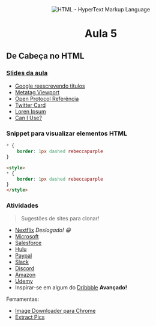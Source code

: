 <div align="center">
  <img  src="../images/h/7.png" alt="HTML - HyperText Markup Language">

# Aula 5

</div>

## De Cabeça no HTML

### [Slides da aula](https://docs.google.com/presentation/d/e/2PACX-1vQKCjeiXLVxkw7JR2ijXFwEs4tDHa-q-4Pi2YtfSYQqjJERyFiJ5HvogH1qWVuy7ztcq4iXOOHmPkLx/pub?start=false&loop=false&delayms=30000)

- [Google reescrevendo títulos](https://developers.google.com/search/blog/2021/08/update-to-generating-page-titles)
- [Metatag Viewport](https://developer.mozilla.org/en-US/docs/Web/HTML/Viewport_meta_tag)
- [Open Protocol Referência](https://ogp.me/)
- [Twitter Card](https://developer.twitter.com/en/docs/twitter-for-websites/cards/guides/getting-started)
- [Loren Ipsum](https://loremipsum.io/ultimate-list-of-lorem-ipsum-generators/)
- [Can I Use?](https://caniuse.com/)


### Snippet para visualizar elementos HTML

```css
* {
	border: 1px dashed rebeccapurple
}
```

```html
<style>
* {
	border: 1px dashed rebeccapurple
}
</style>
```

### Atividades

> Sugestões de sites para clonar!

- [Nextflix](https://www.netflix.com/) _Deslogado! 😁_
- [Microsoft](https://www.microsoft.com/pt-br)
- [Salesforce](https://www.salesforce.com/)
- [Hulu](https://www.hulu.com/welcome)
- [Paypal](https://www.paypal.com/us/home)
- [Slack](https://slack.com/)
- [Discord](https://discord.com/)
- [Amazon](https://www.amazon.com.br/)
- [Udemy](https://www.udemy.com/)
- Inspirar-se em algum do [Dribbble](https://dribbble.com/tags/website) **Avançado!**

Ferramentas:

- [Image Downloader para Chrome](https://chrome.google.com/webstore/detail/image-downloader/cnpniohnfphhjihaiiggeabnkjhpaldj)
- [Extract Pics](https://extract.pics/)
